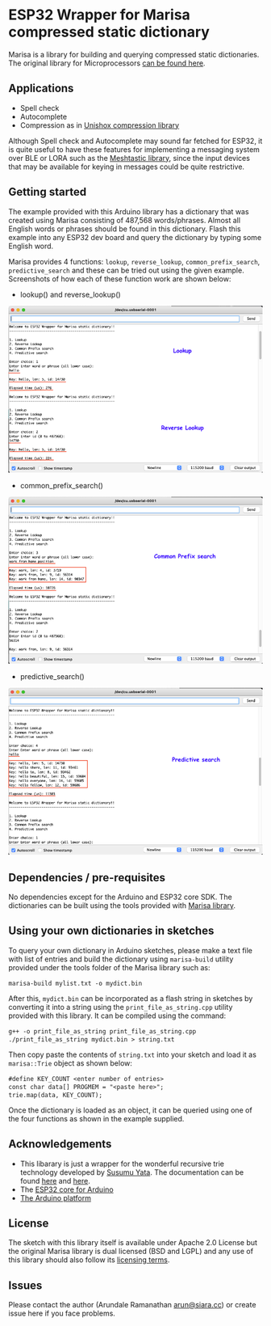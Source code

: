 # ESP32 Wrapper for Marisa compressed static dictionary

Marisa is a library for building and querying compressed static dictionaries. The original library for Microprocessors [can be found here](https://github.com/siara-cc/marisa-esp32).

## Applications

- Spell check
- Autocomplete
- Compression as in [Unishox compression library](https://github.com/siara-cc/Unishox)

Although Spell check and Autocomplete may sound far fetched for ESP32, it is quite useful to have these features for implementing a messaging system over BLE or LORA such as the [Meshtastic library](https://github.com/meshtastic/Meshtastic-device), since the input devices that may be available for keying in messages could be quite restrictive.

## Getting started

The example provided with this Arduino library has a dictionary that was created using Marisa consisting of 487,568 words/phrases. Almost all English words or phrases should be found in this dictionary.  Flash this example into any ESP32 dev board and query the dictionary by typing some English word.

Marisa provides 4 functions: `lookup`, `reverse_lookup`, `common_prefix_search`, `predictive_search` and these can be tried out using the given example.  Screenshots of how each of these function work are shown below:

- lookup() and reverse_lookup()

![](lookup_ss.png?raw=true)

- common_prefix_search()

![](common_prefix_search_ss.png?raw=true)

- predictive_search()

![](predictive_search_ss.png?raw=true)

## Dependencies / pre-requisites

No dependencies except for the Arduino and ESP32 core SDK. The dictionaries can be built using the tools provided with [Marisa library](https://github.com/siara-cc/marisa-esp32).

## Using your own dictionaries in sketches

To query your own dictionary in Arduino sketches, please make a text file with list of entries and build the dictionary using `marisa-build` utility provided under the tools folder of the Marisa library such as:

```
marisa-build mylist.txt -o mydict.bin
```

After this, `mydict.bin` can be incorporated as a flash string in sketches by converting it into a string using the `print_file_as_string.cpp` utility provided with this library.  It can be compiled using the command:

```
g++ -o print_file_as_string print_file_as_string.cpp
./print_file_as_string mydict.bin > string.txt
```

Then copy paste the contents of `string.txt` into your sketch and load it as `marisa::Trie` object as shown below:

```
#define KEY_COUNT <enter number of entries>
const char data[] PROGMEM = "<paste here>";
trie.map(data, KEY_COUNT);
```

Once the dictionary is loaded as an object, it can be queried using one of the four functions as shown in the example supplied.

## Acknowledgements

* This libarary is just a wrapper for the wonderful recursive trie technology developed by [Susumu Yata](https://github.com/s-yata). The documentation can be found [here](https://www.s-yata.jp/marisa-trie/docs/readme.en.html) and [here](https://www.s-yata.jp/marisa-trie/docs/readme.ja.html).
* The [ESP32 core for Arduino](https://github.com/espressif/arduino-esp32)
* [The Arduino platform](https://arduino.cc)

## License

The sketch with this library itself is available under Apache 2.0 License but the original Marisa library is dual licensed (BSD and LGPL) and any use of this library should also follow its [licensing terms](https://github.com/s-yata/marisa-trie/blob/master/COPYING.md).

## Issues

Please contact the author (Arundale Ramanathan <arun@siara.cc>) or create issue here if you face problems.
